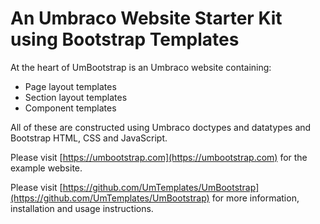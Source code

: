 # An Umbraco Website Starter Kit using Bootstrap Templates

At the heart of UmBootstrap is an Umbraco website containing:

- Page layout templates
- Section layout templates
- Component templates

All of these are constructed using Umbraco doctypes and datatypes and Bootstrap HTML, CSS and JavaScript.

Please visit [https://umbootstrap.com](https://umbootstrap.com) for the example website.

Please visit [https://github.com/UmTemplates/UmBootstrap](https://github.com/UmTemplates/UmBootstrap) for more information, installation and usage instructions.
